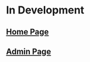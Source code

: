 # In Development

## [Home Page](https://uwl.erickim.dev) 
## [Admin Page](https://uwl.erickim.dev/#/admin)